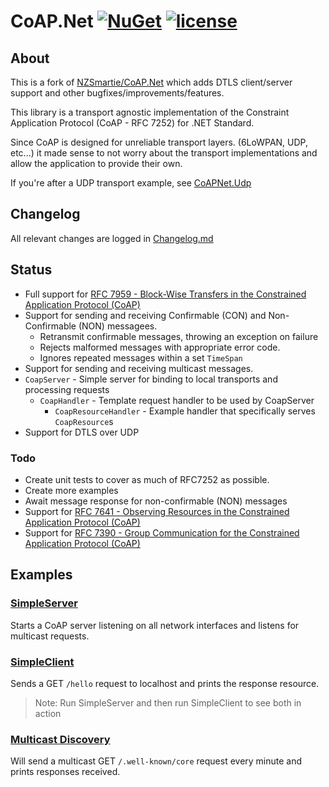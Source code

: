 # CoAP.Net  [![NuGet](https://img.shields.io/nuget/v/patagona.CoAPNet.svg)](https://www.nuget.org/packages/patagona.CoAPNet/) [![license](https://img.shields.io/github/license/patagonaa/CoAP.Net.svg)](https://github.com/patagonaa/CoAP.Net/blob/master/LICENSE) 

## About

This is a fork of [NZSmartie/CoAP.Net](https://github.com/NZSmartie/CoAP.Net) which adds DTLS client/server support and other bugfixes/improvements/features.

This library is a transport agnostic implementation of the Constraint Application Protocol (CoAP - RFC 7252) for .NET Standard.

Since CoAP is designed for unreliable transport layers. (6LoWPAN, UDP, etc...) it made sense to not worry about the transport implementations and allow the application to provide their own.

If you're after a UDP transport example, see [CoAPNet.Udp](CoAPNet.Udp/)

## Changelog

All relevant changes are logged in [Changelog.md](Changelog.md)

## Status

- Full support for [RFC 7959 - Block-Wise Transfers in the Constrained Application Protocol (CoAP)](https://tools.ietf.org/html/rfc7959)
- Support for sending and receiving Confirmable (CON) and Non-Confirmable (NON) messagees.
  - Retransmit confirmable messages, throwing an exception on failure
  - Rejects malformed messages with appropriate error code.
  - Ignores repeated messages within a set `TimeSpan`
- Support for sending and receiving multicast messages. 
- `CoapServer` - Simple server for binding to local transports and processing requests 
  - `CoapHandler` - Template request handler to be used by CoapServer
    - `CoapResourceHandler` - Example handler that specifically serves `CoapResource`s
- Support for DTLS over UDP

### Todo

 - Create unit tests to cover as much of RFC7252 as possible.
 - Create more examples
 - Await message response for non-confirmable (NON) messages
 - Support for [RFC 7641 - Observing Resources in the Constrained Application Protocol (CoAP)](https://tools.ietf.org/html/rfc7641)
 - Support for [RFC 7390 - Group Communication for the Constrained Application Protocol (CoAP)](https://tools.ietf.org/html/rfc7390)

## Examples

### [SimpleServer](samples/SimpleServer/Program.cs)

Starts a CoAP server listening on all network interfaces and listens for multicast requests.

### [SimpleClient](samples/SimpleClient/Program.cs)

Sends a GET `/hello` request to localhost and prints the response resource.

> Note: Run SimpleServer and then run SimpleClient to see both in action

### [Multicast Discovery](samples/Multicast/Program.cs)

Will send a multicast GET `/.well-known/core` request every minute and prints responses received.